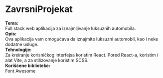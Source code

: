 # ZavrsniProjekat
<b>Tema:</b></br>
Full stack web aplikacija za iznajmljivanje luksuznih automobila.</br>
<b>Opis:</b></br>
Ova aplikacija vam omogućava da iznajmite luksuzni automobil, kao i neke dodatne usluge.</br>
<b>Tehnologije:</b></br>
Za kreiranje korisničkog interfejsa koristim React. Pored React-a, koristim i alat Vite, a za stilizovanje koristim SCSS.</br>
<b>Korišćene biblioteke:</b></br>
Font Awesome</br>


